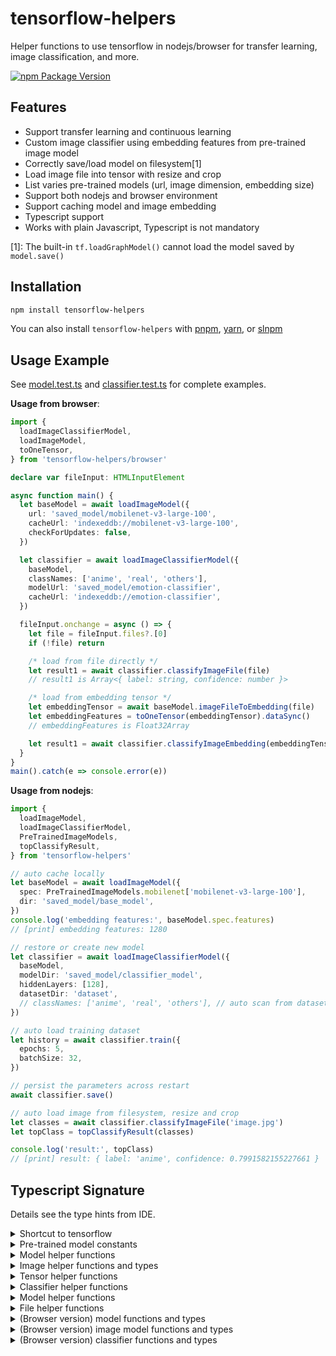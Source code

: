 # tensorflow-helpers

Helper functions to use tensorflow in nodejs/browser for transfer learning, image classification, and more.

[![npm Package Version](https://img.shields.io/npm/v/tensorflow-helpers)](https://www.npmjs.com/package/tensorflow-helpers)

## Features

- Support transfer learning and continuous learning
- Custom image classifier using embedding features from pre-trained image model
- Correctly save/load model on filesystem[1]
- Load image file into tensor with resize and crop
- List varies pre-trained models (url, image dimension, embedding size)
- Support both nodejs and browser environment
- Support caching model and image embedding
- Typescript support
- Works with plain Javascript, Typescript is not mandatory

[1]: The built-in `tf.loadGraphModel()` cannot load the model saved by `model.save()`

## Installation

```bash
npm install tensorflow-helpers
```

You can also install `tensorflow-helpers` with [pnpm](https://pnpm.io/), [yarn](https://yarnpkg.com/), or [slnpm](https://github.com/beenotung/slnpm)

## Usage Example

See [model.test.ts](./model.test.ts) and [classifier.test.ts](./classifier.test.ts) for complete examples.

**Usage from browser**:

```typescript
import {
  loadImageClassifierModel,
  loadImageModel,
  toOneTensor,
} from 'tensorflow-helpers/browser'

declare var fileInput: HTMLInputElement

async function main() {
  let baseModel = await loadImageModel({
    url: 'saved_model/mobilenet-v3-large-100',
    cacheUrl: 'indexeddb://mobilenet-v3-large-100',
    checkForUpdates: false,
  })

  let classifier = await loadImageClassifierModel({
    baseModel,
    classNames: ['anime', 'real', 'others'],
    modelUrl: 'saved_model/emotion-classifier',
    cacheUrl: 'indexeddb://emotion-classifier',
  })

  fileInput.onchange = async () => {
    let file = fileInput.files?.[0]
    if (!file) return

    /* load from file directly */
    let result1 = await classifier.classifyImageFile(file)
    // result1 is Array<{ label: string, confidence: number }>

    /* load from embedding tensor */
    let embeddingTensor = await baseModel.imageFileToEmbedding(file)
    let embeddingFeatures = toOneTensor(embeddingTensor).dataSync()
    // embeddingFeatures is Float32Array

    let result1 = await classifier.classifyImageEmbedding(embeddingTensor)
  }
}
main().catch(e => console.error(e))
```

**Usage from nodejs**:

```typescript
import {
  loadImageModel,
  loadImageClassifierModel,
  PreTrainedImageModels,
  topClassifyResult,
} from 'tensorflow-helpers'

// auto cache locally
let baseModel = await loadImageModel({
  spec: PreTrainedImageModels.mobilenet['mobilenet-v3-large-100'],
  dir: 'saved_model/base_model',
})
console.log('embedding features:', baseModel.spec.features)
// [print] embedding features: 1280

// restore or create new model
let classifier = await loadImageClassifierModel({
  baseModel,
  modelDir: 'saved_model/classifier_model',
  hiddenLayers: [128],
  datasetDir: 'dataset',
  // classNames: ['anime', 'real', 'others'], // auto scan from datasetDir
})

// auto load training dataset
let history = await classifier.train({
  epochs: 5,
  batchSize: 32,
})

// persist the parameters across restart
await classifier.save()

// auto load image from filesystem, resize and crop
let classes = await classifier.classifyImageFile('image.jpg')
let topClass = topClassifyResult(classes)

console.log('result:', topClass)
// [print] result: { label: 'anime', confidence: 0.7991582155227661 }
```

## Typescript Signature

Details see the type hints from IDE.

<details>
<summary>Shortcut to tensorflow</summary>

exported as `'tensorflow-helpers'`:

```typescript
import * as tfjs from '@tensorflow/tfjs-node'

export let tensorflow: typeof tfjs
export let tf: typeof tfjs
```

exported as `'tensorflow-helpers/browser'`:

```typescript
import * as tfjs from '@tensorflow/tfjs'

export let tensorflow: typeof tfjs
export let tf: typeof tfjs
```

</details>

<details>
<summary>Pre-trained model constants</summary>

```typescript
export const PreTrainedImageModels: {
  mobilenet: {
    'mobilenet-v3-large-100': {
      url: 'https://www.kaggle.com/models/google/mobilenet-v3/TfJs/large-100-224-feature-vector/1'
      width: 224
      height: 224
      channels: 3
      features: 1280
    }
    // more models omitted ...
  }
}
```

</details>

<details>
<summary>Model helper functions</summary>

```typescript
export type Model = tf.GraphModel | tf.LayersModel

export function saveModel(options: {
  model: Model
  dir: string
}): Promise<SaveResult>

export function loadGraphModel(options: { dir: string }): Promise<tf.GraphModel>

export function loadLayersModel(options: {
  dir: string
}): Promise<tf.LayersModel>

export function cachedLoadGraphModel(options: {
  url: string
  dir: string
}): Promise<Model>

export function cachedLoadLayersModel(options: {
  url: string
  dir: string
}): Promise<Model>

export function loadImageModel(options: {
  spec: ImageModelSpec
  dir: string
  aspectRatio?: CropAndResizeAspectRatio
  cache?: EmbeddingCache | boolean
}): Promise<ImageModel>

export type EmbeddingCache = {
  get(filename: string): number[] | null | undefined
  set(filename: string, values: number[]): void
}

export type ImageModelSpec = {
  url: string
  width: number
  height: number
  channels: number
  features: number
}

export type ImageModel = {
  spec: ImageModelSpec
  model: Model

  fileEmbeddingCache: Map<string, tf.Tensor> | null
  checkCache(file_or_filename: string): tf.Tensor | void

  loadImageCropped(
    file: string,
    options?: {
      expandAnimations?: boolean
    },
  ): Promise<tf.Tensor3D | tf.Tensor4D>

  imageFileToEmbedding(
    file: string,
    options?: {
      expandAnimations?: boolean
    },
  ): Promise<tf.Tensor>

  imageTensorToEmbedding(imageTensor: tf.Tensor3D | tf.Tensor4D): tf.Tensor
}
```

</details>

<details>
<summary>Image helper functions and types</summary>

```typescript
export function loadImageFile(
  file: string,
  options?: {
    channels?: number
    dtype?: string
    expandAnimations?: boolean
    crop?: {
      width: number
      height: number
      aspectRatio?: CropAndResizeAspectRatio
    }
  },
): Promise<tf.Tensor3D | tf.Tensor4D>

export type ImageTensor = tf.Tensor3D | tf.Tensor4D

export function getImageTensorShape(imageTensor: tf.Tensor3D | tf.Tensor4D): {
  width: number
  height: number
}

export type Box = [top: number, left: number, bottom: number, right: number]

/**
 * @description calculate center-crop box
 * @returns [top,left,bottom,right], values range: 0..1
 */
export function calcCropBox(options: {
  sourceShape: { width: number; height: number }
  targetShape: { width: number; height: number }
}): Box

/**
 * @description default is 'rescale'
 *
 * 'rescale' -> scratch/transform to target shape;
 *
 * 'center-crop' -> crop the edges, maintain aspect ratio at center
 */
export type CropAndResizeAspectRatio = 'rescale' | 'center-crop'

export function cropAndResizeImageTensor(options: {
  imageTensor: tf.Tensor3D | tf.Tensor4D
  width: number
  height: number
  aspectRatio?: CropAndResizeAspectRatio
}): tf.Tensor4D

export function cropAndResizeImageFile(options: {
  srcFile: string
  destFile: string
  width: number
  height: number
  aspectRatio?: CropAndResizeAspectRatio
}): Promise<void>
```

</details>

<details>
<summary>Tensor helper functions</summary>

```typescript
export function disposeTensor(tensor: tf.Tensor | tf.Tensor[]): void

export function toOneTensor(
  tensor: tf.Tensor | tf.Tensor[] | tf.NamedTensorMap,
): tf.Tensor

export function toTensor4D(tensor: tf.Tensor3D | tf.Tensor4D): tf.Tensor4D

export function toTensor3D(tensor: tf.Tensor3D | tf.Tensor4D): tf.Tensor3D
```

</details>

<details>
<summary>Classifier helper functions</summary>

```typescript
export type ClassifierModelSpec = {
  embeddingFeatures: number
  hiddenLayers?: number[]
  classes: number
}

export function createImageClassifier(spec: ClassifierModelSpec): tf.Sequential

export type ClassificationResult = {
  label: string
  /** @description between 0 to 1 */
  confidence: number
}

export type ClassifierModel = {
  baseModel: {
    spec: ImageModelSpec
    model: Model
    loadImageAsync: (file: string) => Promise<tf.Tensor4D>
    loadImageSync: (file: string) => tf.Tensor4D
    loadAnimatedImageAsync: (file: string) => Promise<tf.Tensor4D>
    loadAnimatedImageSync: (file: string) => tf.Tensor4D
    inferEmbeddingAsync: (
      file_or_image_tensor: string | tf.Tensor,
    ) => Promise<tf.Tensor>
    inferEmbeddingSync: (file_or_image_tensor: string | tf.Tensor) => tf.Tensor
  }
  classifierModel: tf.LayersModel | tf.Sequential
  classNames: string[]
  classifyAsync: (
    file_or_image_tensor: string | tf.Tensor,
  ) => Promise<ClassificationResult[]>
  classifySync: (
    file_or_image_tensor: string | tf.Tensor,
  ) => ClassificationResult[]
  loadDatasetFromDirectoryAsync: () => Promise<{
    x: tf.Tensor<tf.Rank>
    y: tf.Tensor<tf.Rank>
  }>
  compile: () => void
  train: (options?: tf.ModelFitArgs) => Promise<tf.History>
  save: (dir?: string) => Promise<SaveResult>
}

export function loadImageClassifierModel(options: {
  baseModel: ImageModel
  hiddenLayers?: number[]
  modelDir: string
  datasetDir: string
  classNames?: string[]
}): Promise<ClassifierModel>

export function topClassifyResult(
  items: ClassificationResult[],
): ClassificationResult

/**
 * @description the values is returned as is.
 * It should has be applied softmax already
 * */
export function mapWithClassName(
  classNames: string[],
  values: ArrayLike<number>,
  options?: {
    sort?: boolean
  },
): ClassificationResult[]
```

</details>

<details>
<summary>Model helper functions</summary>

```typescript
/**
 * A factor to give larger hidden layer size for complex tasks:
 * - 1 for easy tasks
 * - 2-3 for medium difficulty tasks
 * - 4-5 for complex tasks
 *
 * Remark: giving too high difficulty may result in over-fitting.
 */
export type Difficulty = number

/** Formula `hiddenSize = difficulty * sqrt(inputSize * outputSize)` */
export function calcHiddenLayerSize(options: {
  inputSize: number
  outputSize: number
  difficulty?: Difficulty
})

/** Inject one or more hidden layers that's having large gap between input size and output size. */
export function injectHiddenLayers(options: {
  layers: number[]
  difficulty?: Difficulty
  numberOfHiddenLayers?: number
})
```

</details>

<details>
<summary>File helper functions</summary>

```typescript
/**
 * @description
 * - rename filename to content hash + extname;
 * - return list of (renamed) filenames
 */
export async function scanDir(dir: string): Promise<string[]>

export function isContentHash(file_or_filename: string): boolean

export async function saveFile(args: {
  dir: string
  content: Buffer
  mimeType: string
}): Promise<void>

export function hashContent(
  content: Buffer,
  encoding: BufferEncoding = 'hex',
): string

/** @returns new filename with content hash and extname */
export async function renameFileByContentHash(file: string): Promise<string>
```

</details>

<details>
<summary>(Browser version) model functions and types</summary>

````typescript
/**
 * @example `loadGraphModel({ url: 'saved_model/mobilenet-v3-large-100' })`
 */
export function loadGraphModel(options: { url: string }): Promise<tf.GraphModel>

/**
 * @example `loadGraphModel({ url: 'saved_model/emotion-classifier' })`
 */
export function loadLayersModel(options: {
  url: string
}): Promise<tf.LayersModel>

/**
 * @example ```
 * cachedLoadGraphModel({
 *   url: 'saved_model/mobilenet-v3-large-100',
 *   cacheUrl: 'indexeddb://mobilenet-v3-large-100',
 * })
 * ```
 */
export function cachedLoadGraphModel(options: {
  url: string
  cacheUrl: string
  checkForUpdates?: boolean
}): Promise<tf.GraphModel<string | tf.io.IOHandler>>

/**
 * @example ```
 * cachedLoadLayersModel({
 *   url: 'saved_model/emotion-classifier',
 *   cacheUrl: 'indexeddb://emotion-classifier',
 * })
 * ```
 */
export function cachedLoadLayersModel(options: {
  url: string
  cacheUrl: string
  checkForUpdates?: boolean
}): Promise<tf.LayersModel>
````

</details>

<details>
<summary>(Browser version) image model functions and types</summary>

```typescript
export type ImageModel = {
  spec: ImageModelSpec
  model: tf.GraphModel<string | tf.io.IOHandler>
  fileEmbeddingCache: Map<string, tf.Tensor<tf.Rank>> | null
  checkCache: (url: string) => tf.Tensor | void
  loadImageCropped: (url: string) => Promise<tf.Tensor4D & tf.Tensor<tf.Rank>>
  imageUrlToEmbedding: (url: string) => Promise<tf.Tensor>
  imageFileToEmbedding: (file: File) => Promise<tf.Tensor>
  imageTensorToEmbedding: (imageTensor: ImageTensor) => tf.Tensor
}

/**
 * @description cache image embedding keyed by filename.
 * The dirname is ignored.
 * The filename is expected to be content hash (w/wo extname)
 */
export type EmbeddingCache = {
  get(url: string): number[] | null | undefined
  set(url: string, values: number[]): void
}

export function loadImageModel<Cache extends EmbeddingCache>(options: {
  url: string
  cacheUrl?: string
  checkForUpdates?: boolean
  aspectRatio?: CropAndResizeAspectRatio
  cache?: Cache | boolean
}): Promise<ImageModel>
```

</details>

<details>
<summary>(Browser version) classifier functions and types</summary>

```typescript
export type ClassifierModel = {
  baseModel: ImageModel
  classifierModel: tf.LayersModel | tf.Sequential
  classNames: string[]
  classifyImageUrl(url: string): Promise<ClassificationResult[]>
  classifyImageFile(file: File): Promise<ClassificationResult[]>
  classifyImageTensor(
    imageTensor: tf.Tensor3D | tf.Tensor4D,
  ): Promise<ClassificationResult[]>
  classifyImage(
    image: Parameters<typeof tf.browser.fromPixels>[0],
  ): Promise<ClassificationResult[]>
  classifyImageEmbedding(embedding: tf.Tensor): Promise<ClassificationResult[]>
  compile(): void
  train(
    options: tf.ModelFitArgs & {
      x: tf.Tensor<tf.Rank>
      y: tf.Tensor<tf.Rank>
      /** @description to calculate classWeight */
      classCounts?: number[]
    },
  ): Promise<tf.History>
}

export function loadImageClassifierModel(options: {
  baseModel: ImageModel
  hiddenLayers?: number[]
  modelUrl?: string
  cacheUrl?: string
  checkForUpdates?: boolean
  classNames: string[]
}): Promise<ClassifierModel>
```

</details>
